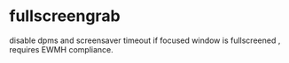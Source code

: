 fullscreengrab
=========

disable dpms and screensaver timeout if focused window is fullscreened , requires EWMH compliance.
